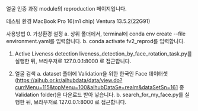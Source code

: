 얼굴 인증 과정 module의 reproduction 페이지입니다.

테스팅 환경
    MacBook Pro 16(m1 chip) Ventura 13.5.2(22G91)
    
사용방법
0. 가상환경 설정
    a. 상위 폴더에서, terminal에 conda env create --file environment.yaml를 입력합니다.
    b. conda activate fv2_reprod를 입력합니다.

1. Active Liveness detection
    liveness_detection_by_face_rotation_task.py를 실행한 뒤, 브라우저로 127.0.0.1:8000 로 접근합니다.

2. 얼굴 검색
    a. dataset 폴더에 Validation을 위한 한국인 Face 데이터셋(https://aihub.or.kr/aihubdata/data/view.do?currMenu=115&topMenu=100&aihubDataSe=realm&dataSetSn=161 중 Validation folder)을 다운로드 받아 넣습니다.
    b. search_for_my_face.py를 실행한 뒤, 브라우저로 127.0.0.1:8000 로 접근합니다.

